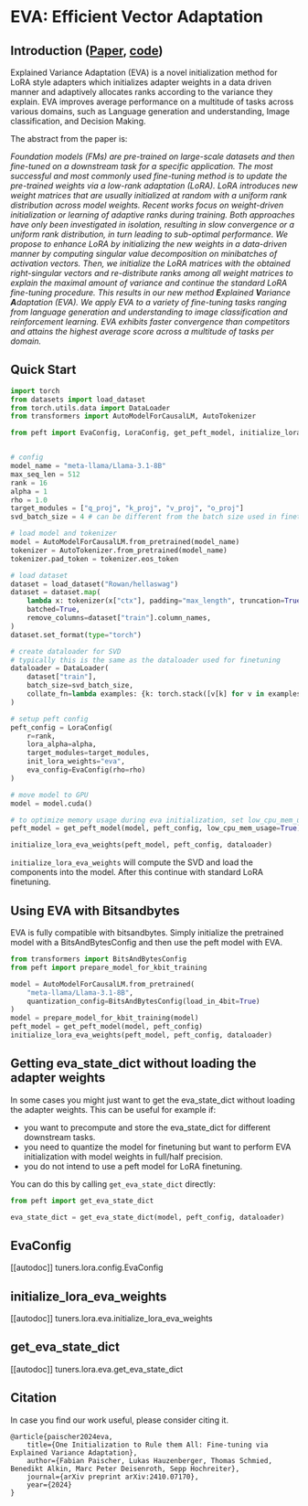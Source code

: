 # EVA: Efficient Vector Adaptation
## Introduction ([Paper](https://arxiv.org/abs/2410.07170), [code](https://github.com/ml-jku/EVA))
Explained Variance Adaptation (EVA) is a novel initialization method for LoRA style adapters which initializes adapter weights in a data driven manner and adaptively allocates ranks according to the variance they explain. EVA improves average performance on a multitude of tasks across various domains, such as Language generation and understanding, Image classification, and Decision Making.

The abstract from the paper is:

*Foundation models (FMs) are pre-trained on large-scale datasets and then fine-tuned on a downstream task for a specific application. The most successful and most commonly used fine-tuning method is to update the pre-trained weights via a low-rank adaptation (LoRA). LoRA introduces new weight matrices that are usually initialized at random with a uniform rank distribution across model weights. Recent works focus on weight-driven initialization or learning of adaptive ranks during training. Both approaches have only been investigated in isolation, resulting in slow convergence or a uniform rank distribution, in turn leading to sub-optimal performance. We propose to enhance LoRA by initializing the new weights in a data-driven manner by computing singular value decomposition on minibatches of activation vectors. Then, we initialize the LoRA matrices with the obtained right-singular vectors and re-distribute ranks among all weight matrices to explain the maximal amount of variance and continue the standard LoRA fine-tuning procedure. This results in our new method **E**xplained **V**ariance **A**daptation (EVA). We apply EVA to a variety of fine-tuning tasks ranging from language generation and understanding to image classification and reinforcement learning. EVA exhibits faster convergence than competitors and attains the highest average score across a multitude of tasks per domain.*

## Quick Start
```python
import torch
from datasets import load_dataset
from torch.utils.data import DataLoader
from transformers import AutoModelForCausalLM, AutoTokenizer

from peft import EvaConfig, LoraConfig, get_peft_model, initialize_lora_eva_weights


# config
model_name = "meta-llama/Llama-3.1-8B"
max_seq_len = 512
rank = 16
alpha = 1
rho = 1.0
target_modules = ["q_proj", "k_proj", "v_proj", "o_proj"]
svd_batch_size = 4 # can be different from the batch size used in finetuning

# load model and tokenizer
model = AutoModelForCausalLM.from_pretrained(model_name)
tokenizer = AutoTokenizer.from_pretrained(model_name)
tokenizer.pad_token = tokenizer.eos_token

# load dataset
dataset = load_dataset("Rowan/hellaswag")
dataset = dataset.map(
    lambda x: tokenizer(x["ctx"], padding="max_length", truncation=True, max_length=max_seq_len),
    batched=True,
    remove_columns=dataset["train"].column_names,
)
dataset.set_format(type="torch")

# create dataloader for SVD
# typically this is the same as the dataloader used for finetuning
dataloader = DataLoader(
    dataset["train"],
    batch_size=svd_batch_size,
    collate_fn=lambda examples: {k: torch.stack([v[k] for v in examples], dim=0) for k in examples[0].keys()},
)

# setup peft config
peft_config = LoraConfig(
    r=rank,
    lora_alpha=alpha,
    target_modules=target_modules,
    init_lora_weights="eva",
    eva_config=EvaConfig(rho=rho)
)

# move model to GPU
model = model.cuda()

# to optimize memory usage during eva initialization, set low_cpu_mem_usage=True
peft_model = get_peft_model(model, peft_config, low_cpu_mem_usage=True)

initialize_lora_eva_weights(peft_model, peft_config, dataloader)
```
`initialize_lora_eva_weights` will compute the SVD and load the components into the model. After this continue with standard LoRA finetuning.

## Using EVA with Bitsandbytes
EVA is fully compatible with bitsandbytes. Simply initialize the pretrained model with a BitsAndBytesConfig and then use the peft model with EVA.
```python
from transformers import BitsAndBytesConfig
from peft import prepare_model_for_kbit_training

model = AutoModelForCausalLM.from_pretrained(
    "meta-llama/Llama-3.1-8B",
    quantization_config=BitsAndBytesConfig(load_in_4bit=True)
)
model = prepare_model_for_kbit_training(model)
peft_model = get_peft_model(model, peft_config)
initialize_lora_eva_weights(peft_model, peft_config, dataloader)
```

## Getting eva_state_dict without loading the adapter weights
In some cases you might just want to get the eva_state_dict without loading the adapter weights. This can be useful for example if:
- you want to precompute and store the eva_state_dict for different downstream tasks.
- you need to quantize the model for finetuning but want to perform EVA initialization with model weights in full/half precision.
- you do not intend to use a peft model for LoRA finetuning.

You can do this by calling `get_eva_state_dict` directly:
```python
from peft import get_eva_state_dict

eva_state_dict = get_eva_state_dict(model, peft_config, dataloader)
```

## EvaConfig

[[autodoc]] tuners.lora.config.EvaConfig

## initialize_lora_eva_weights

[[autodoc]] tuners.lora.eva.initialize_lora_eva_weights

## get_eva_state_dict

[[autodoc]] tuners.lora.eva.get_eva_state_dict

## Citation
In case you find our work useful, please consider citing it.

```	
@article{paischer2024eva,
    title={One Initialization to Rule them All: Fine-tuning via Explained Variance Adaptation}, 
    author={Fabian Paischer, Lukas Hauzenberger, Thomas Schmied, Benedikt Alkin, Marc Peter Deisenroth, Sepp Hochreiter},
    journal={arXiv preprint arXiv:2410.07170},
    year={2024}
}
```
